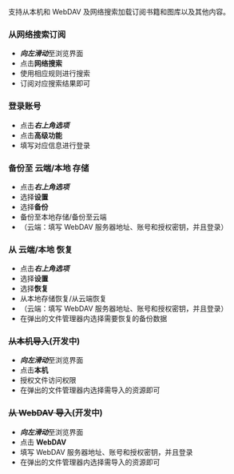 支持从本机和 WebDAV 及网络搜索加载订阅书籍和图库以及其他内容。

### 从网络搜索订阅

- ***向左滑动***至浏览界面
- 点击**网络搜索**
- 使用相应规则进行搜索
- 订阅对应搜索结果即可

### 登录账号

- 点击***右上角选项***
- 点击**高级功能**
- 填写对应信息进行登录

### 备份至 云端/本地 存储

- 点击***右上角选项***
- 选择**设置**
- 选择**备份**
- 备份至本地存储/备份至云端
- （云端：填写 WebDAV 服务器地址、账号和授权密钥，并且登录）

### 从 云端/本地 恢复

- 点击***右上角选项***
- 选择**设置**
- 选择**恢复**
- 从本地存储恢复/从云端恢复
- （云端：填写 WebDAV 服务器地址、账号和授权密钥，并且登录）
- 在弹出的文件管理器内选择需要恢复的备份数据

### ~~从本机导入~~(开发中)

- ***向左滑动***至浏览界面
- 点击**本机**
- 授权文件访问权限
- 在弹出的文件管理器内选择需导入的资源即可

### ~~从 WebDAV 导入~~(开发中)

- ***向左滑动***至浏览界面
- 点击 **WebDAV**
- 填写 WebDAV 服务器地址、账号和授权密钥，并且登录
- 在弹出的文件管理器内选择需导入的资源即可
